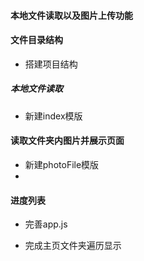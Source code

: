 #### 本地文件读取以及图片上传功能

#### 文件目录结构

- 搭建项目结构


##### 本地文件读取

- 新建index模版

#### 读取文件夹内图片并展示页面

- 新建photoFile模版
-






#### 进度列表
- 完善app.js

- 完成主页文件夹遍历显示
